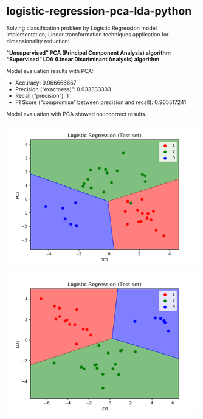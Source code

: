 # logistic-regression-pca-lda-python
Solving classification problem by Logistic Regression model implementation;  Linear transformation techniques application for dimensionality reduction:   

**“Unsupervised” PCA (Principal Component Analysis) algorithm     
“Supervised” LDA (Linear Discriminant Analysis) algorithm**   

Model evaluation results with PCA:    
- Accuracy: 0.966666667   
- Precision (“exactness)”: 0.933333333    
- Recall (“precision”): 1   
- F1 Score (“compromise” between precision and recall): 0.965517241   

Model evaluation with PCA showed no incorrect results.    

![Image](https://github.com/AnnaShestova/logistic-regression-pca-lda-python/blob/master/py_pca_test.png?raw=true)

![Image](https://github.com/AnnaShestova/logistic-regression-pca-lda-python/blob/master/LDA_test_py.png?raw=true)

